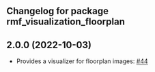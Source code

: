 ## Changelog for package rmf_visualization_floorplan

2.0.0 (2022-10-03)
------------------
* Provides a visualizer for floorplan images: [#44](https://github.com/open-rmf/rmf_visualization/pull/44)

